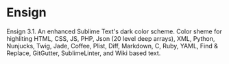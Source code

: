 # Ensign
Ensign 3.1. An enhanced Sublime Text's dark color scheme. Color sheme for highliting HTML, CSS, JS, PHP, Json (20 level deep arrays), XML, Python, Nunjucks, Twig, Jade, Coffee, Plist, Diff, Markdown, C, Ruby, YAML, Find &amp; Replace, GitGutter, SublimeLinter, and Wiki based text.
